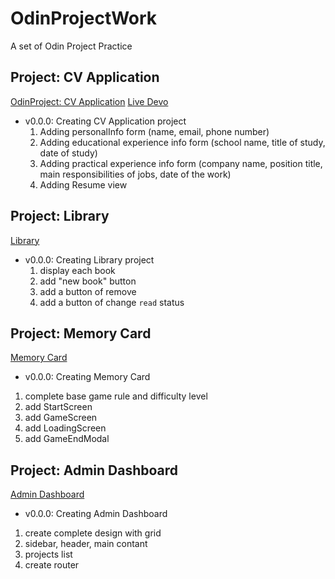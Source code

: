 # OdinProjectWork
A set of Odin Project Practice

## Project: CV Application
[OdinProject: CV Application](https://www.theodinproject.com/lessons/node-path-react-new-cv-application)
[Live Devo]()
- v0.0.0: Creating CV Application project
  1. Adding personalInfo form (name, email, phone number)
  2. Adding educational experience info form (school name, title of study, date of study)
  3. Adding practical experience info form (company name, position title, main responsibilities of jobs, date of the work)
  3. Adding Resume view

## Project: Library
[Library]()
- v0.0.0: Creating Library project
  1. display each book
  2. add "new book" button
  3. add a button of remove
  4. add a button of change `read` status

## Project: Memory Card
[Memory Card](https://www.theodinproject.com/lessons/node-path-react-new-memory-card)
- v0.0.0: Creating Memory Card
1. complete base game rule and difficulty level
2. add StartScreen
3. add GameScreen
4. add LoadingScreen
5. add GameEndModal

## Project: Admin Dashboard
[Admin Dashboard](https://www.theodinproject.com/lessons/node-path-intermediate-html-and-css-admin-dashboard)
- v0.0.0: Creating Admin Dashboard
1. create complete design with grid
2. sidebar, header, main contant
3. projects list
4. create router